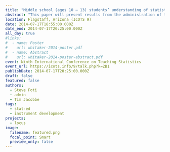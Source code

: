 ```yaml
---
title: "Middle school (ages 10 – 13) students’ understanding of statistics"
abstract: "This paper will present results from the administration of the LOCUS assessments to measure students’ statistical understanding in grades 6-8 (ages 10 – 13). The development of these assessments utilized an Evidence Centered Design (ECD) (Mislevy & Riconscente, 2006) approach to establish their content validity. After an iterative development process, these assessments were administered to over 2,000 students in the United States. Student performance in each of the four areas of the statistical problem solving process — formulating questions, collecting data, analyzing data, and interpreting results — will be discussed, and examples of multiple-choice items will be provided."
location: Flagstaff, Arizona (ICOTS 9)
date: 2014-07-17T18:55:00.000Z
date_end: 2014-07-17T20:25:00.000Z
all_day: true
#links:
#  - name: Poster
#    url: whitaker-2014-poster.pdf
#  - name: Abstract
#    url: whitaker-2014-poster-abstract.pdf
event: Ninth International Conference on Teaching Statistics
event_url: https://icots.info/9/talk.php?k=2B1
publishDate: 2014-07-17T20:25:00.000Z
draft: false
featured: false
authors:
  - Steve Foti
  - admin
  - Tim Jacobbe
tags:
  - stat-ed
  - instrument development
projects:
  - locus
image:
  filename: featured.png
  focal_point: Smart
  preview_only: false
---
```

